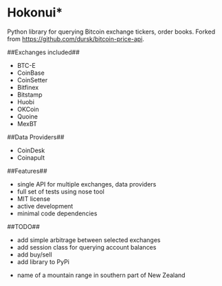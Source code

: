 # Hokonui*
Python library for querying Bitcoin exchange tickers, order books. 
Forked from https://github.com/dursk/bitcoin-price-api.

##Exchanges included##
 - BTC-E
 - CoinBase
 - CoinSetter
 - Bitfinex
 - Bitstamp
 - Huobi
 - OKCoin
 - Quoine
 - MexBT

##Data Providers##
 - CoinDesk
 - Coinapult

##Features##
 - single API for multiple exchanges, data providers
 - full set of tests using nose tool
 - MIT license
 - active development
 - minimal code dependencies
 
##TODO##
 - add simple arbitrage between selected exchanges
 - add session class for querying account balances
 - add buy/sell
 - add library to PyPi

* name of a mountain range in southern part of New Zealand
